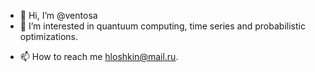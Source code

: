 - 👋 Hi, I’m @ventosa
- 👀 I’m interested in quantuum computing, time series and probabilistic optimizations.
<!-- - 🌱 I’m currently learning ... -->
<!-- - 💞️ I’m looking to collaborate on ... -->
- 📫 How to reach me hloshkin@mail.ru.

<!---
ventosa/ventosa is a ✨ special ✨ repository because its `README.md` (this file) appears on your GitHub profile.
You can click the Preview link to take a look at your changes.
--->
